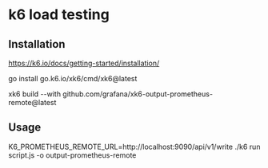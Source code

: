 # k6 load testing

## Installation
https://k6.io/docs/getting-started/installation/

go install go.k6.io/xk6/cmd/xk6@latest

xk6 build --with github.com/grafana/xk6-output-prometheus-remote@latest

## Usage
K6_PROMETHEUS_REMOTE_URL=http://localhost:9090/api/v1/write ./k6 run script.js -o output-prometheus-remote